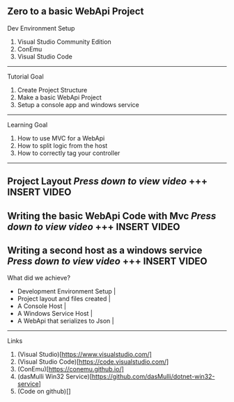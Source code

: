 Zero to a basic WebApi Project
---
Dev Environment Setup

1. Visual Studio Community Edition
1. ConEmu
1. Visual Studio Code
---
Tutorial Goal

1. Create Project Structure
2. Make a basic WebApi Project
3. Setup a console app and windows service
---
Learning Goal

1. How to use MVC for a WebApi
1. How to split logic from the host
1. How to correctly tag your controller
---
Project Layout
*Press down to view video*
+++
INSERT VIDEO
---
Writing the basic WebApi Code with Mvc
*Press down to view video*
+++
INSERT VIDEO
---
Writing a second host as a windows service
*Press down to view video*
+++
INSERT VIDEO
---
What did we achieve?

- Development Environment Setup |
- Project layout and files created |
- A Console Host |
- A Windows Service Host |
- A WebApi that serializes to Json |
---
Links

1. (Visual Studio)[https://www.visualstudio.com/]
1. (Visual Studio Code)[https://code.visualstudio.com/]
1. (ConEmu)[https://conemu.github.io/]
1. (dasMulli Win32 Service)[https://github.com/dasMulli/dotnet-win32-service]
1. (Code on github)[]
